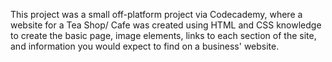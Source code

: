 This project was a small off-platform project via Codecademy, where a website for a Tea Shop/ Cafe was created using HTML and CSS knowledge to create the basic page, image elements, links to each section of the site, and information you would expect to find on a business' website. 
